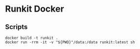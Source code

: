 # Runkit Docker

## Scripts

```
docker build -t runkit .
docker run -rrm -it -v "${PWD}"/data:/data runkit:latest sh
```